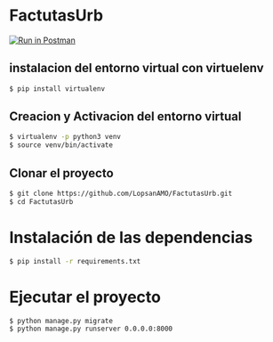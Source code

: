 # FactutasUrb

[![Run in Postman](https://run.pstmn.io/button.svg)](https://app.getpostman.com/run-collection/cc99ef6ca6c951e33537#?env%5Burbvan__env%5D=W3sia2V5IjoibG9jYWxfdXJsIiwidmFsdWUiOiJodHRwOi8vbG9jYWxob3N0OjgwMDAvIiwiZGVzY3JpcHRpb24iOiIiLCJ0eXBlIjoidGV4dCIsImVuYWJsZWQiOnRydWV9LHsia2V5IjoicHJvZHVjdGlvbl91cmwiLCJ2YWx1ZSI6Imh0dHA6Ly90ZXN0LXVyYnZhbi5zdXNjcmlibHkuY29tLyIsImRlc2NyaXB0aW9uIjoiIiwidHlwZSI6InRleHQiLCJlbmFibGVkIjp0cnVlfV0=)

## instalacion del entorno virtual con virtuelenv
```bash
$ pip install virtualenv
````

## Creacion y Activacion del entorno virtual
```bash
$ virtualenv -p python3 venv
$ source venv/bin/activate
````

## Clonar el proyecto
```bash
$ git clone https://github.com/LopsanAMO/FactutasUrb.git
$ cd FactutasUrb
```

# Instalación de las dependencias
```bash
$ pip install -r requirements.txt
```

# Ejecutar el proyecto
```bash
$ python manage.py migrate
$ python manage.py runserver 0.0.0.0:8000
```
